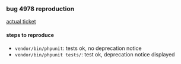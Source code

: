 ### bug 4978 reproduction
[actual ticket](https://github.com/sebastianbergmann/phpunit/issues/4978)

#### steps to reproduce

- `vendor/bin/phpunit`: tests ok, no deprecation notice
- `vendor/bin/phpunit tests/`: test ok, deprecation notice displayed 